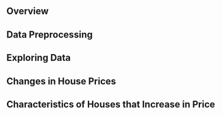 ## Overview
## Data Preprocessing
## Exploring Data
## Changes in House Prices
## Characteristics of Houses that Increase in Price
